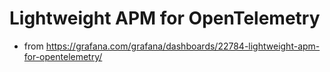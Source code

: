 # Lightweight APM for OpenTelemetry
- from https://grafana.com/grafana/dashboards/22784-lightweight-apm-for-opentelemetry/